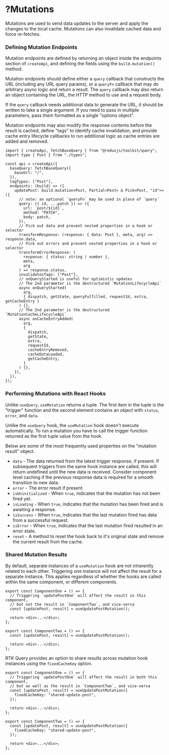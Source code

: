 # ?Mutations

Mutations are used to send data updates to the server and apply the changes to the local cache. Mutations can also invalidate cached data and force re-fetches.

### Defining Mutation Endpoints

Mutation endpoints are defined by returning an object inside the endpoints section of `createApi`, and defining the fields using the `build.mutation()` method.

Mutation endpoints should define either a `query` callback that constructs the URL (including any URL query params), or a `queryFn` callback that may do arbitrary async logic and return a result. The `query` callback may also return an object containing the URL, the HTTP method to use and a request body.

If the `query` callback needs additional data to generate the URL, it should be written to take a single argument. If you need to pass in multiple parameters, pass them formatted as a single "options object".

Mutation endpoints may also modify the response contents before the result is cached, define "tags" to identify cache invalidation, and provide cache entry lifecycle callbacks to run additional logic as cache entries are added and removed.

~~~
import { createApi, fetchBaseQuery } from "@reduxjs/toolkit/query";
import type { Post } from "./types";

const api = createApi({
  baseQuery: fetchBaseQuery({
    baseUrl: "/",
  }),
  tagTypes: ["Post"],
  endpoints: (build) => ({
    updatePost: build.mutation<Post, Partial<Post> & Pick<Post, "id">>({
      // note: an optional `queryFn` may be used in place of `query`
      query: ({ id, ...patch }) => ({
        url: `post/${id}`,
        method: "PATCH",
        body: patch,
      }),
      // Pick out data and prevent nested properties in a hook or selector
      transformResponse: (response: { data: Post }, meta, arg) => response.data,
      // Pick out errors and prevent nested properties in a hook or selector
      transformErrorResponse: (
        response: { status: string | number },
        meta,
        arg
      ) => response.status,
      invalidatesTags: ["Post"],
      // onQueryStarted is useful for optimistic updates
      // The 2nd parameter is the destructured `MutationLifecycleApi`
      async onQueryStarted(
        arg,
        { dispatch, getState, queryFulfilled, requestId, extra, getCacheEntry }
      ) {},
      // The 2nd parameter is the destructured `MutationCacheLifecycleApi`
      async onCacheEntryAdded(
        arg,
        {
          dispatch,
          getState,
          extra,
          requestId,
          cacheEntryRemoved,
          cacheDataLoaded,
          getCacheEntry,
        }
      ) {},
    }),
  }),
});
~~~

### Performing Mutations with React Hooks

Unlike `useQuery`, `useMutation` returns a tuple. The first item in the tuple is the "trigger" function and the second element contains an object with `status`, `error`, and `data`.

Unlike the `useQuery` hook, the `useMutation` hook doesn't execute automatically. To run a mutation you have to call the trigger function returned as the first tuple value from the hook.

Below are some of the most frequently used properties on the "mutation result" object.

* `data` - The data returned from the latest trigger response, if present. If subsequent triggers from the same hook instance are called, this will return undefined until the new data is received. Consider component level caching if the previous response data is required for a smooth transition to new data.
* `error` - The error result if present.
* `isUninitialized` - When `true`, indicates that the mutation has not been fired yet.
* `isLoading` - When `true`, indicates that the mutation has been fired and is awaiting a response.
* `isSuccess` - When `true`, indicates that the last mutation fired has data from a successful request.
* `isError` - When `true`, indicates that the last mutation fired resulted in an error state.
* `reset` - A method to reset the hook back to it's original state and remove the current result from the cache.

### Shared Mutation Results

By default, separate instances of a `useMutation` hook are not inherently related to each other. Triggering one instance will not affect the result for a separate instance. This applies regardless of whether the hooks are called within the same component, or different components.

~~~
export const ComponentOne = () => {
  // Triggering `updatePostOne` will affect the result in this component,
  // but not the result in `ComponentTwo`, and vice-versa
  const [updatePost, result] = useUpdatePostMutation();

  return <div>...</div>;
};

export const ComponentTwo = () => {
  const [updatePost, result] = useUpdatePostMutation();

  return <div>...</div>;
};
~~~

RTK Query provides an option to share results across mutation hook instances using the `fixedCacheKey` option.

~~~
export const ComponentOne = () => {
  // Triggering `updatePostOne` will affect the result in both this component,
  // but as well as the result in `ComponentTwo`, and vice-versa
  const [updatePost, result] = useUpdatePostMutation({
    fixedCacheKey: "shared-update-post",
  });

  return <div>...</div>;
};

export const ComponentTwo = () => {
  const [updatePost, result] = useUpdatePostMutation({
    fixedCacheKey: "shared-update-post",
  });

  return <div>...</div>;
};
~~~
